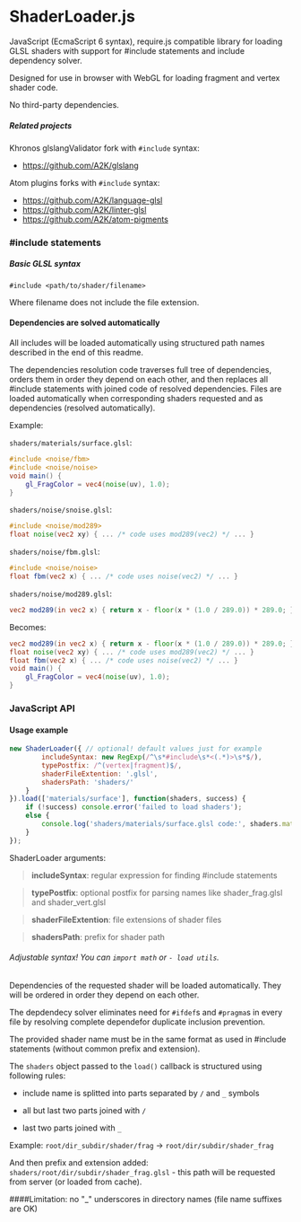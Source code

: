 # ShaderLoader.js


JavaScript (EcmaScript 6 syntax), require.js compatible library for loading GLSL shaders with support for #include statements and include dependency solver.

Designed for use in browser with WebGL for loading fragment and vertex shader code.

No third-party dependencies.

##### Related projects
Khronos glslangValidator fork with `#include` syntax:
* https://github.com/A2K/glslang

Atom plugins forks with `#include` syntax:
* https://github.com/A2K/language-glsl
* https://github.com/A2K/linter-glsl
* https://github.com/A2K/atom-pigments

### #include statements

##### Basic GLSL syntax

`#include <path/to/shader/filename>`

Where filename does not include the file extension.

#### Dependencies are solved automatically

All includes will be loaded automatically using structured path names described in the end of this readme.

The dependencies resolution code traverses full tree of dependencies, orders them in order they depend on each other, and then replaces all #include statements with joined code of resolved dependencies. Files are loaded automatically when corresponding shaders requested and as dependencies (resolved automatically).

Example:

`shaders/materials/surface.glsl`:
```glsl
#include <noise/fbm>
#include <noise/noise>
void main() {
    gl_FragColor = vec4(noise(uv), 1.0);
}
```

`shaders/noise/snoise.glsl`:
```glsl
#include <noise/mod289>
float noise(vec2 xy) { ... /* code uses mod289(vec2) */ ... }
```

`shaders/noise/fbm.glsl`:
```glsl
#include <noise/noise>
float fbm(vec2 x) { ... /* code uses noise(vec2) */ ... }
```

`shaders/noise/mod289.glsl`:
```glsl
vec2 mod289(in vec2 x) { return x - floor(x * (1.0 / 289.0)) * 289.0; }
```
Becomes:
```glsl
vec2 mod289(in vec2 x) { return x - floor(x * (1.0 / 289.0)) * 289.0; }
float noise(vec2 xy) { ... /* code uses mod289(vec2) */ ... }
float fbm(vec2 x) { ... /* code uses noise(vec2) */ ... }
void main() {
    gl_FragColor = vec4(noise(uv), 1.0);
}
```

### JavaScript API

#### Usage example

```js
new ShaderLoader({ // optional! default values just for example
        includeSyntax: new RegExp(/^\s*#include\s*<(.*)>\s*$/),
        typePostfix: /^(vertex|fragment)$/,
        shaderFileExtention: '.glsl',
        shadersPath: 'shaders/'
    }
}).load(['materials/surface'], function(shaders, success) {
    if (!success) console.error('failed to load shaders');
    else {
        console.log('shaders/materials/surface.glsl code:', shaders.materials.surface);
    }
});
```
ShaderLoader arguments:

>__includeSyntax__: regular expression for finding #include statements

>__typePostfix__: optional postfix for parsing names like shader_frag.glsl and shader_vert.glsl

>__shaderFileExtention__: file extensions of shader files

>__shadersPath__: prefix for shader path

###### Adjustable syntax! You can `import math` or `- load utils`.


Dependencies of the requested shader will be loaded automatically. They will be ordered in order they depend on each other.

The depdendecy solver eliminates need for `#ifdef`s and `#pragma`s in every file by resolving complete dependefor duplicate inclusion prevention.

The provided shader name must be in the same format as used in #include statements (without common prefix and extension).

The `shaders` object passed to the `load()` callback is structured using following rules:

* include name is splitted into parts separated by `/` and `_` symbols

* all but last two parts joined with `/`

* last two parts joined with `_`

Example: `root/dir_subdir/shader/frag` -> `root/dir/subdir/shader_frag`

And then prefix and extension added: `shaders/root/dir/subdir/shader_frag.glsl` - this path will be requested from server (or loaded from cache).

####Limitation: no "_" underscores in directory names (file name suffixes are OK)
